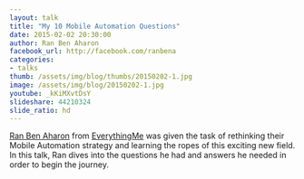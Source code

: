 ```yaml
---
layout: talk
title: "My 10 Mobile Automation Questions"
date: 2015-02-02 20:30:00
author: Ran Ben Aharon
facebook_url: http://facebook.com/ranbena
categories:
- talks
thumb: /assets/img/blog/thumbs/20150202-1.jpg
image: /assets/img/blog/20150202-1.jpg
youtube: _kKiMXvtDsY
slideshare: 44210324
slide_ratio: hd
---
```


[Ran Ben Aharon] from [EverythingMe] was given the task of rethinking their Mobile Automation strategy and learning the ropes of this exciting new field. In this talk, Ran dives into the questions he had and answers he needed in order to begin the journey.

[Ran Ben Aharon]: http://ranbena.com
[EverythingMe]: http://everything.me

